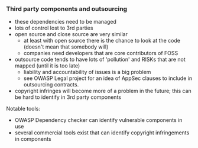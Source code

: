 ### Third party components and outsourcing

* these dependencies need to be managed
* lots of control lost to 3rd parties
* open source and close source are very similar
  * at least with open source there is the chance to look at the code (doesn't mean that somebody will)
  * companies need developers that are core contributors of FOSS
* outsource code tends to have lots of 'pollution' and RISKs that are not mapped (until it is too late)
  * liability and accountability of issues is a big problem
  * see OWASP Legal project for an idea of AppSec clauses to include in outsourcing contracts.
* copyright infringes will become more of a problem in the future; this can be hard to identify in 3rd party components

Notable tools:
- OWASP Dependency checker can identify vulnerable components in use
- several commercial tools exist that can identify copyright infringements in components
